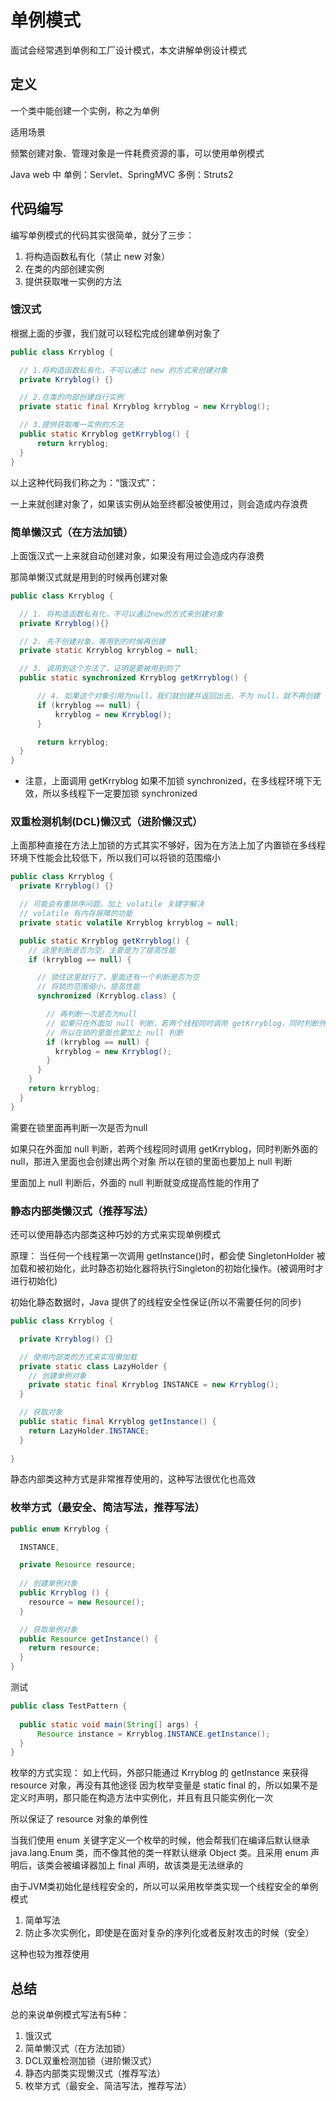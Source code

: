 # 单例模式

面试会经常遇到单例和工厂设计模式，本文讲解单例设计模式

## 定义
一个类中能创建一个实例，称之为单例

适用场景

频繁创建对象、管理对象是一件耗费资源的事，可以使用单例模式

Java web 中
单例：Servlet、SpringMVC
多例：Struts2

## 代码编写
编写单例模式的代码其实很简单，就分了三步：

1. 将构造函数私有化（禁止 new 对象）
2. 在类的内部创建实例
3. 提供获取唯一实例的方法

### 饿汉式
根据上面的步骤，我们就可以轻松完成创建单例对象了
```java
public class Krryblog {

  // 1.将构造函数私有化，不可以通过 new 的方式来创建对象
  private Krryblog() {}

  // 2.在类的内部创建自行实例
  private static final Krryblog krryblog = new Krryblog();

  // 3.提供获取唯一实例的方法
  public static Krryblog getKrryblog() {
      return krryblog;
  }
}
```
以上这种代码我们称之为：“饿汉式”：

一上来就创建对象了，如果该实例从始至终都没被使用过，则会造成内存浪费

### 简单懒汉式（在方法加锁）
上面饿汉式一上来就自动创建对象，如果没有用过会造成内存浪费

那简单懒汉式就是用到的时候再创建对象
```java
public class Krryblog {

  // 1. 将构造函数私有化，不可以通过new的方式来创建对象
  private Krryblog(){}

  // 2. 先不创建对象，等用到的时候再创建
  private static Krryblog krryblog = null;

  // 3. 调用到这个方法了，证明是要被用到的了
  public static synchronized Krryblog getKrryblog() {

      // 4. 如果这个对象引用为null，我们就创建并返回出去，不为 null，就不再创建
      if (krryblog == null) {
          krryblog = new Krryblog();
      }

      return krryblog;
  }
}
```
- 注意，上面调用 getKrryblog 如果不加锁 synchronized，在多线程环境下无效，所以多线程下一定要加锁 synchronized

### 双重检测机制(DCL)懒汉式（进阶懒汉式）
上面那种直接在方法上加锁的方式其实不够好，因为在方法上加了内置锁在多线程环境下性能会比较低下，所以我们可以将锁的范围缩小
```java
public class Krryblog {
  private Krryblog() {}

  // 可能会有重排序问题，加上 volatile 关键字解决
  // volatile 有内存屏障的功能
  private static volatile Krryblog krryblog = null;

  public static Krryblog getKrryblog() {
    // 这里判断是否为空，主要是为了提高性能
    if (krryblog == null) {

      // 锁住这里就行了，里面还有一个判断是否为空
      // 将锁的范围缩小，提高性能
      synchronized (Krryblog.class) {

        // 再判断一次是否为null
        // 如果只在外面加 null 判断，若两个线程同时调用 getKrryblog，同时判断外面的 null，那也会创建出两个对象
        // 所以在锁的里面也要加上 null 判断
        if (krryblog == null) {
          krryblog = new Krryblog();
        }
      }
    }
    return krryblog;
  }
}
```
需要在锁里面再判断一次是否为null

如果只在外面加 null 判断，若两个线程同时调用 getKrryblog，同时判断外面的 null，那进入里面也会创建出两个对象
所以在锁的里面也要加上 null 判断

里面加上 null 判断后，外面的 null 判断就变成提高性能的作用了

### 静态内部类懒汉式（推荐写法）
还可以使用静态内部类这种巧妙的方式来实现单例模式

原理：
当任何一个线程第一次调用 getInstance()时，都会使 SingletonHolder 被加载和被初始化，此时静态初始化器将执行Singleton的初始化操作。(被调用时才进行初始化)

初始化静态数据时，Java 提供了的线程安全性保证(所以不需要任何的同步)
```java
public class Krryblog {

  private Krryblog() {}

  // 使用内部类的方式来实现懒加载
  private static class LazyHolder {
    // 创建单例对象
    private static final Krryblog INSTANCE = new Krryblog();
  }

  // 获取对象
  public static final Krryblog getInstance() {
    return LazyHolder.INSTANCE;
  }
  
}
```
静态内部类这种方式是非常推荐使用的，这种写法很优化也高效

### 枚举方式（最安全、简洁写法，推荐写法）
```java
public enum Krryblog {

  INSTANCE,

  private Resource resource;
  
  // 创建单例对象
  public Krryblog () {
    resource = new Resource();
  }

  // 获取单例对象
  public Resource getInstance() {
    return resource;
  }
}
```
测试
```java
public class TestPattern {
 
  public static void main(String[] args) {
      Resource instance = Krryblog.INSTANCE.getInstance();
  }
}
```
枚举的方式实现：
如上代码，外部只能通过 Krryblog 的 getInstance 来获得 resource 对象，再没有其他途径
因为枚举变量是 static final 的，所以如果不是定义时声明，那只能在构造方法中实例化，并且有且只能实例化一次

所以保证了 resource 对象的单例性

当我们使用 enum 关键字定义一个枚举的时候，他会帮我们在编译后默认继承 java.lang.Enum 类，而不像其他的类一样默认继承 Object 类。且采用 enum 声明后，该类会被编译器加上 final 声明，故该类是无法继承的

由于JVM类初始化是线程安全的，所以可以采用枚举类实现一个线程安全的单例模式

1. 简单写法
2. 防止多次实例化，即使是在面对复杂的序列化或者反射攻击的时候（安全）

这种也较为推荐使用

## 总结
总的来说单例模式写法有5种：

1. 饿汉式
2. 简单懒汉式（在方法加锁）
3. DCL双重检测加锁（进阶懒汉式）
4. 静态内部类实现懒汉式（推荐写法）
5. 枚举方式（最安全、简洁写法，推荐写法）